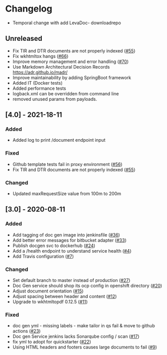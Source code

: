 # Changelog

- Temporal change with add LevaDoc- downloadrepo

## Unreleased
- Fix TIR and DTR documents are not properly indexed ([#55](https://github.com/opendevstack/ods-document-generation-svc/pull/55))
- Fix wkhtmltox hangs ([#66](https://github.com/opendevstack/ods-document-generation-svc/pull/66))
- Improve memory management and error handling ([#70](https://github.com/opendevstack/ods-document-generation-svc/pull/70))
- Use Markdown Architectural Decision Records https://adr.github.io/madr/
- Improve maintainability by adding SpringBoot framework
- Added IT (Docker tests)
- Added performance tests
- logback.xml can be overridden from command line
- removed unused params from payloads.

## [4.0] - 2021-18-11

### Added
- Added log to print /document endpoint input

### Fixed
- Github template tests fail in proxy environment ([#56](https://github.com/opendevstack/ods-document-generation-svc/issues/56))
- Fix TIR and DTR documents are not properly indexed ([#55](https://github.com/opendevstack/ods-document-generation-svc/pull/55))

### Changed
- Updated maxRequestSize value from 100m to 200m

## [3.0] - 2020-08-11

### Added
- Add tagging of doc gen image into jenkinsfile ([#36](https://github.com/opendevstack/ods-document-generation-svc/pull/36))
- Add better error messages for bitbucket adapter ([#33](https://github.com/opendevstack/ods-document-generation-svc/pull/33))
- Publish docgen svc to dockerhub ([#24](https://github.com/opendevstack/ods-document-generation-svc/issues/24))
- Add a /health endpoint to understand service health ([#4](https://github.com/opendevstack/ods-document-generation-svc/issues/4))
- Add Travis configuration ([#7](https://github.com/opendevstack/ods-document-generation-svc/pull/7))

### Changed
- Set default branch to master instead of production ([#27](https://github.com/opendevstack/ods-document-generation-svc/pull/27))
- Doc Gen service should shop its ocp config in openshift directory ([#20](https://github.com/opendevstack/ods-document-generation-svc/issues/20))
- Adjust document orientation ([#15](https://github.com/opendevstack/ods-document-generation-svc/issues/15))
- Adjust spacing between header and content ([#12](https://github.com/opendevstack/ods-document-generation-svc/issues/12))
- Upgrade to wkhtmltopdf 0.12.5 ([#11](https://github.com/opendevstack/ods-document-generation-svc/issues/11))

### Fixed
- doc gen yml - missing labels - make tailor in qs fail & move to github actions ([#23](https://github.com/opendevstack/ods-document-generation-svc/pull/23))
- Doc gen Service jenkins lacks Sonarqube config / scan ([#17](https://github.com/opendevstack/ods-document-generation-svc/issues/17))
- fix yml to adopt for quickstarter ([#22](https://github.com/opendevstack/ods-document-generation-svc/pull/22))
- Using HTML headers and footers causes large documents to fail ([#9](https://github.com/opendevstack/ods-document-generation-svc/issues/9))

